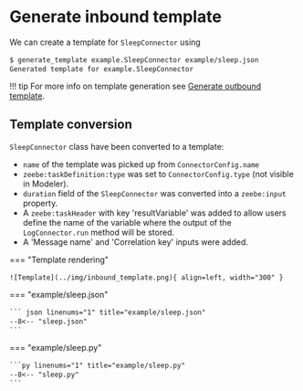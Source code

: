 # Generate inbound template

We can create a template for `SleepConnector` using

``` console
$ generate_template example.SleepConnector example/sleep.json
Generated template for example.SleepConnector
```

!!! tip
	For more info on  template generation see [Generate outbound template](/quick_start/generate_outbound_template/).

## Template conversion

`SleepConnector` class have been converted to a template:

* `name` of the template was picked up from `ConnectorConfig.name`
* `zeebe:taskDefinition:type` was set to `ConnectorConfig.type` (not visible in Modeler).
* `duration` field of the `SleepConnector` was converted into a `zeebe:input` property.
* A `zeebe:taskHeader` with key 'resultVariable' was added to allow users define the name of the variable where the output of the `LogConnector.run` method will be stored.
* A 'Message name' and 'Correlation key' inputs were added.

=== "Template rendering"

	![Template](../img/inbound_template.png){ align=left, width="300" }

=== "example/sleep.json"

	``` json linenums="1" title="example/sleep.json"
	--8<-- "sleep.json"
	```

=== "example/sleep.py"

	```py linenums="1" title="example/sleep.py"
	--8<-- "sleep.py"
	```